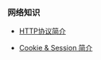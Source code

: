 ### 网络知识

- [HTTP协议简介](./http.md "HTTP协议简介")

- [Cookie & Session 简介](./session-cookie.md "Cookie & Session")
